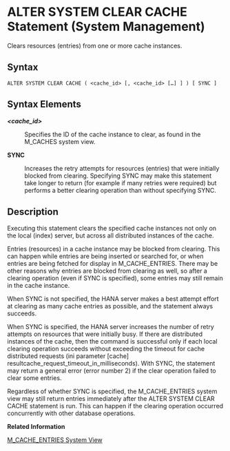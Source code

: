 <!-- loio141ad67a9cbe4c6c951b542aff239df4 -->

# ALTER SYSTEM CLEAR CACHE Statement \(System Management\)

Clears resources \(entries\) from one or more cache instances.



<a name="loio141ad67a9cbe4c6c951b542aff239df4__section_nsc_lgm_3bb"/>

## Syntax

```
ALTER SYSTEM CLEAR CACHE ( <cache_id> [, <cache_id> […] ] ) [ SYNC ]
```



<a name="loio141ad67a9cbe4c6c951b542aff239df4__section_osc_lgm_3bb"/>

## Syntax Elements


<dl>
<dt><b>

*<cache\_id\>*

</b></dt>
<dd>

Specifies the ID of the cache instance to clear, as found in the M\_CACHES system view.



</dd><dt><b>

SYNC

</b></dt>
<dd>

Increases the retry attempts for resources \(entries\) that were initially blocked from clearing. Specifying SYNC may make this statement take longer to return \(for example if many retries were required\) but performs a better clearing operation than without specifying SYNC.



</dd>
</dl>



<a name="loio141ad67a9cbe4c6c951b542aff239df4__section_psc_lgm_3bb"/>

## Description

Executing this statement clears the specified cache instances not only on the local \(index\) server, but across all distributed instances of the cache.

Entries \(resources\) in a cache instance may be blocked from clearing. This can happen while entries are being inserted or searched for, or when entries are being fetched for display in M\_CACHE\_ENTRIES. There may be other reasons why entries are blocked from clearing as well, so after a clearing operation \(even if SYNC is specified\), some entries may still remain in the cache instance.

When SYNC is not specified, the HANA server makes a best attempt effort at clearing as many cache entries as possible, and the statement always succeeds.

When SYNC is specified, the HANA server increases the number of retry attempts on resources that were initially busy. If there are distributed instances of the cache, then the command is successful only if each local clearing operation succeeds without exceeding the timeout for cache distributed requests \(ini parameter \[cache\] resultcache\_request\_timeout\_in\_milliseconds\). With SYNC, the statement may return a general error \(error number 2\) if the clear operation failed to clear some entries.

Regardless of whether SYNC is specified, the M\_CACHE\_ENTRIES system view may still return entries immediately after the ALTER SYSTEM CLEAR CACHE statement is run. This can happen if the clearing operation occurred concurrently with other database operations.

**Related Information**  


[M\_CACHE\_ENTRIES System View](../../020-System-Views-Reference/022-Monitoring-Views/m-cache-entries-system-view-20a907b.md "Provides cache entry information.")

